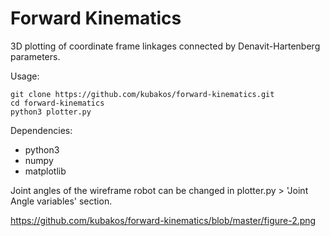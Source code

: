 # Forward Kinematics

3D plotting of coordinate frame linkages
connected by Denavit-Hartenberg parameters.

Usage:
```
git clone https://github.com/kubakos/forward-kinematics.git
cd forward-kinematics
python3 plotter.py
```

Dependencies: 
  - python3
  - numpy
  - matplotlib

Joint angles of the wireframe robot can be changed
in plotter.py > 'Joint Angle variables' section.

https://github.com/kubakos/forward-kinematics/blob/master/figure-2.png
